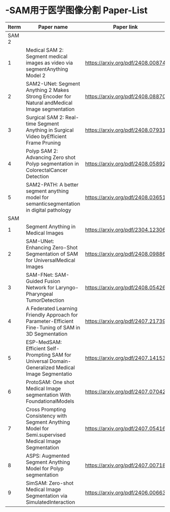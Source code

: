 # -SAM用于医学图像分割 Paper-List
|Iterm|Paper name| Paper link | Code Link |
| -------------| ------------- | ------------- | ------------- |
|SAM 2|
|1|Medical SAM 2: Segment medical images as video via segmentAnything Model 2|https://arxiv.org/pdf/2408.00874 | https://github.com/MedicineToken/Medical-SAM2 |
|2|SAM2-UNet: Segment Anything 2 Makes Strong Encoder for Natural andMedical Image segmentation| https://arxiv.org/pdf/2408.08870 | https://github.com/MedicineToken/Medical-SAM2 |
|3|Surgical SAM 2: Real-time Segment Anything in Surgical Video byEfficient Frame Pruning|https://arxiv.org/pdf/2408.07931 | https://github.com/jinlab-imvr/Surgical-SAM-2 |
|4|Polyp SAM 2: Advancing Zero shot Polyp segmentation in ColorectalCancer Detection|https://arxiv.org/pdf/2408.05892 | https://github.com/sajjad-sh33/Polyp-SAM-2 |
|5|SAM2-PATH: A better segment anything model for semanticsegmentation in digital pathology|https://arxiv.org/pdf/2408.03651 |https://github.com/simzhangbest/SAM2PATH |
|SAM|
|1|Segment Anything in Medical Images|https://arxiv.org/pdf/2304.12306 |https://github.com/bowang-lab/MedSAM|
|2|SAM-UNet: Enhancing Zero-Shot Segmentation of SAM for UniversalMedical Images|https://arxiv.org/pdf/2408.09886 |https://github.com/Hhankyangg/sam-unet |
|3|SAM-FNet: SAM-Guided Fusion Network for Laryngo-Pharyngeal TumorDetection|https://arxiv.org/pdf/2408.05426|https://github.com/VVJia/SAM-FNet|
|4|A Federated Learning Friendly Approach for Parameter-Efficient Fine-Tuning of SAM in 3D Segmentation|https://arxiv.org/pdf/2407.21739 |https://github.com/BioMedIA-MBZUAI/FLAP-SAM|
|5|ESP-MedSAM: Efficient Self-Prompting SAM for Universal Domain-Generalized Medical Image Segmentatio|https://arxiv.org/pdf/2407.14153 |https://github.com/xq141839/ESP-MedSAM|
|6|ProtoSAM: One shot Medical Image segmentation With FoundationalModels|https://arxiv.org/pdf/2407.07042 |https://github.com/levayz/ProtoSAM|
|7|Cross Prompting Consistency with Segment Anything Model for Semi.supervised Medical Image Segmentation|https://arxiv.org/pdf/2407.05416 |https://github.com/JuzhengMia0/CPC-SAM|
|8|ASPS: Augmented Segment Anything Model for Polyp segmentation|https://arxiv.org/pdf/2407.00718 |https://github.com/HuigianLi/ASPS|
|9|SimSAM: Zero-shot Medical Image Segmentation via SimulatedInteraction|https://arxiv.org/pdf/2406.00663|https://github.com/BenjaminTowle/SimSAM|
